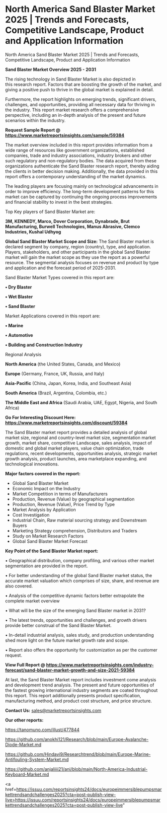 # North America Sand Blaster Market 2025 | Trends and Forecasts, Competitive Landscape, Product and Application Information
 North America Sand Blaster Market 2025 | Trends and Forecasts, Competitive Landscape, Product and Application Information

<Strong> Sand Blaster Market Overview 2025 - 2031</strong>

The rising technology in Sand Blaster Market is also depicted in this research report. Factors that are boosting the growth of the market, and giving a positive push to thrive in the global market is explained in detail.

Furthermore, the report highlights on emerging trends, significant drivers, challenges, and opportunities, providing all necessary data for thriving in the industry. This report market research offers a comprehensive perspective, including an in-depth analysis of the present and future scenarios within the industry.

<strong>Request Sample Report @ <a href=https://www.marketreportsinsights.com/sample/59384>https://www.marketreportsinsights.com/sample/59384</a></strong>

The market overview included in this report provides information from a wide range of resources like government organizations, established companies, trade and industry associations, industry brokers and other such regulatory and non-regulatory bodies. The data acquired from these organizations authenticate the Sand Blaster research report, thereby aiding the clients in better decision making. Additionally, the data provided in this report offers a contemporary understanding of the market dynamics.

The leading players are focusing mainly on technological advancements in order to improve efficiency. The long-term development patterns for this market can be captured by continuing the ongoing process improvements and financial stability to invest in the best strategies.

Top Key players of Sand Blaster Market are:

<strong>3M, KENNEDY, Marco, Dover Corporation, Dynabrade, Brut Manufacturing, Burwell Technologies, Manus Abrasive, Clemco Industries, Kushal Udhyog</strong>

<strong><b>Global Sand Blaster Market Scope and Size:</b></strong>
The Sand Blaster market is declared segment by company, region (country), type, and application. Players, stakeholders, and other participants in the global Sand Blaster market will gain the market scope as they use the report as a powerful resource. The segmental analysis focuses on revenue and product by type and application and the forecast period of 2025-2031.

Sand Blaster Market Types covered in this report are:

<strong>• Dry Blaster

• Wet Blaster

• Sand Blaster</strong>

Market Applications covered in this report are:

<strong>• Marine

• Automotive

• Building and Construction Industry</strong> 

Regional Analysis

<strong>North America</strong> (the United States, Canada, and Mexico)

<strong>Europe</strong> (Germany, France, UK, Russia, and Italy)

<strong>Asia-Pacific</strong> (China, Japan, Korea, India, and Southeast Asia)

<strong>South America</strong> (Brazil, Argentina, Colombia, etc.)

<strong>The Middle East and Africa</strong> (Saudi Arabia, UAE, Egypt, Nigeria, and South Africa)

<strong>Go For Interesting Discount Here: <a href=https://www.marketreportsinsights.com/discount/59384>https://www.marketreportsinsights.com/discount/59384</a></strong>

The Sand Blaster market report provides a detailed analysis of global market size, regional and country-level market size, segmentation market growth, market share, competitive Landscape, sales analysis, impact of domestic and global market players, value chain optimization, trade regulations, recent developments, opportunities analysis, strategic market growth analysis, product launches, area marketplace expanding, and technological innovations.

<strong><b>Major factors covered in the report:</b></strong>
<ul>
  <li>Global Sand Blaster Market </li>
  <li>Economic Impact on the Industry</li>
  <li>Market Competition in terms of Manufacturers</li>
  <li>Production, Revenue (Value) by geographical segmentation</li>
  <li>Production, Revenue (Value), Price Trend by Type</li>
  <li>Market Analysis by Application</li>
  <li>Cost Investigation</li>
  <li>Industrial Chain, Raw material sourcing strategy and Downstream Buyers</li>
  <li>Marketing Strategy comprehension, Distributors and Traders</li>
  <li>Study on Market Research Factors</li>
  <li>Global Sand Blaster Market Forecast</li>
</ul>

<strong><b>Key Point of the Sand Blaster Market report:</b></strong>

• Geographical distribution, company profiling, and various other market segmentation are provided in the report.

• For better understanding of the global Sand Blaster market status, the accurate market valuation which comprises of size, share, and revenue are also covered.

• Analysis of the competitive dynamic factors better extrapolate the complete market overview

• What will be the size of the emerging Sand Blaster market in 2031?

• The latest trends, opportunities and challenges, and growth drivers provide better construal of the Sand Blaster Market.

• In-detail industrial analysis, sales study, and production understanding shed more light on the future market growth rate and scope.

• Report also offers the opportunity for customization as per the customer request.

<strong><b>View Full Report @ <a href=https://www.marketreportsinsights.com/industry-forecast/sand-blaster-market-growth-and-size-2021-59384>https://www.marketreportsinsights.com/industry-forecast/sand-blaster-market-growth-and-size-2021-59384</a></b></strong>


At last, the Sand Blaster Market report includes investment come analysis and development trend analysis. The present and future opportunities of the fastest growing international industry segments are coated throughout this report. This report additionally presents product specification, manufacturing method, and product cost structure, and price structure.

<strong>Contact Us:</strong>
sales@marketreportsinsights.com

<strong>Our other reports:</strong>

<a href=https://tanomuno.com/illust/477844>https://tanomuno.com/illust/477844</a>

<a href=https://github.com/anokhi121/Research/blob/main/Europe-Avalanche-Diode-Market.md>https://github.com/anokhi121/Research/blob/main/Europe-Avalanche-Diode-Market.md</a>

<a href=https://github.com/Hindavi9/Researchtrend/blob/main/Europe-Marine-Antifouling-System-Market.md>https://github.com/Hindavi9/Researchtrend/blob/main/Europe-Marine-Antifouling-System-Market.md</a>

<a href=https://github.com/anjaliiii21/ani/blob/main/North-America-Industrial-Keyboard-Market.md>https://github.com/anjaliiii21/ani/blob/main/North-America-Industrial-Keyboard-Market.md</a>

<a href=https://issuu.com/reportsinsights24/docs/europeimmersiblepumpsmarkettrendsandchallenges2025?cta=post-publish-view-live>https://issuu.com/reportsinsights24/docs/europeimmersiblepumpsmarkettrendsandchallenges2025?cta=post-publish-view-live</a>"
